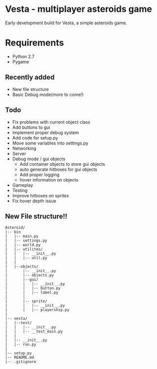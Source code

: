 #   Vesta - multiplayer asteroids game

Early development build for Vesta, a simple asteroids game.

# Requirements

*   Python 2.7      
*   Pygame

## Recently added

*   New file structure
*   Basic Debug mode(more to come!)


##  Todo

*   Fix problems with current object class
*   Add buttons to gui
*   Implement proper debug system
*   Add code for setup.py
*   Move some variables into settings.py
*   Networking
*   Server
*   Debug mode / gui objects
    *   Add container objects to store gui objects
    *   auto generate hitboxes for gui objects
    *   Add proper logging
    *   hover information on objects
*   Gameplay
*   Testing
*   Improve hitboxes on sprites
*   Fix hover depth issue


##  New File structure!!

```
Asteroid/
|-- bin
|   |-- main.py
|   |-- settings.py
|   |-- world.py
|   |-- utilites/
|   |   |-- __init__.py
|   |   |-- util.py
|   |   
|   |--objects/
|       |-- __init__.py
|       |-- objects.py
|       |--gui/
|       |   |-- __init__.py
|       |   |-- button.py
|       |   |-- label.py
|       |
|       |-- sprite/
|       |   |-- __init__.py
|       |   |-- playership.py
|
|-- vesta/
|   |--test/
|   |   |-- __init__.py
|   |   |-- __test_main.py
|   |       
|   |-- __init__.py
|   |-- run.py
|   
|-- setup.py
|-- README.md
|-- .gitignore

```
